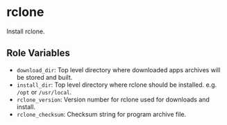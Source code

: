 rclone
=========

Install rclone.

Role Variables
--------------

* `download_dir`: Top level directory where downloaded apps archives will be stored and built.
* `install_dir`: Top level directory where rclone should be installed. e.g. `/opt` or `/usr/local`.
* `rclone_version`: Version number for rclone used for downloads and install.
* `rclone_checksum`: Checksum string for program archive file.
